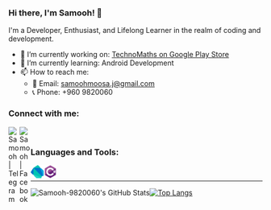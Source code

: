 ### Hi there, I'm Samooh! 👋

<!--
**Samooh-9820060/Samooh-9820060** is a ✨ _special_ ✨ repository because its `README.md` (this file) appears on your GitHub profile.
-->

<!--[![Website](https://img.shields.io/website?label=yourwebsite.com&style=for-the-badge&url=https%3A%2F%2Fcodestackr.com)](https://yourwebsite.com)
[![Twitter Follow](https://img.shields.io/twitter/follow/yourTwitterHandle?color=%231DA1F2&label=Follow%20%40yourTwitterHandle&style=for-the-badge&logo=twitter)](https://twitter.com/yourTwitterHandle)-->

I'm a Developer, Enthusiast, and Lifelong Learner in the realm of coding and development.

- 🔭 I’m currently working on: [TechnoMaths on Google Play Store](https://play.google.com/store/apps/details?id=com.techNova.technomaths.technomaths)
- 🌱 I’m currently learning: Android Development
- 📫 How to reach me: 
   - 📧 Email: [samoohmoosa.j@gmail.com](mailto:samoohmoosa.j@gmail.com)
   - 📞 Phone: +960 9820060

### Connect with me:

[<img align="left" alt="Samooh | Telegram" width="22px" src="https://raw.githubusercontent.com/simple-icons/simple-icons/develop/icons/telegram.svg" />](https://t.me/Samooh_Moosa)
[<img align="left" alt="Samooh | Facebook" width="22px" src="https://raw.githubusercontent.com/simple-icons/simple-icons/develop/icons/facebook.svg" />](https://facebook.com/samooh982)

<br />

### Languages and Tools:

<img align="left" alt="Dart" width="26px" src="https://raw.githubusercontent.com/devicons/devicon/master/icons/dart/dart-original.svg" />
<img align="left" alt="C#" width="26px" src="https://raw.githubusercontent.com/devicons/devicon/master/icons/csharp/csharp-original.svg" />
<br />

---

<img align="left" alt="Samooh-9820060's GitHub Stats" src="https://github-readme-stats.vercel.app/api?username=Samooh-9820060&show_icons=true&hide_border=true&count_private=true&theme=radical" />

[![Top Langs](https://github-readme-stats.vercel.app/api/top-langs/?username=Samooh-9820060&layout=compact&theme=radical&count_private=true)](https://github.com/Samooh-9820060/github-readme-stats)
